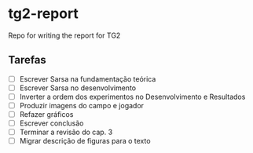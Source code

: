 # tg2-report
Repo for writing the report for TG2 

## Tarefas
- [ ] Escrever Sarsa na fundamentação teórica
- [ ] Escrever Sarsa no desenvolvimento
- [ ] Inverter a ordem dos experimentos no Desenvolvimento e Resultados
- [ ] Produzir imagens do campo e jogador
- [ ] Refazer gráficos
- [ ] Escrever conclusão
- [ ] Terminar a revisão do cap. 3
- [ ] Migrar descrição de figuras para o texto